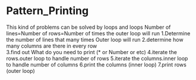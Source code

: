 # Pattern_Printing
This kind of problems can be solved by loops and loops Number of lines=Number of rows=Number of times the outer loop will run
1.Determine the number of lines that many times Outer loop will run 
2.determine how many columns are there in every row  
3.find out What do you need to print (* or Number or etc)
4.iterate the rows.outer loop to handle number of rows 
5.iterate the columns.inner loop to handle number of columns 
6.print the columns (inner loop) 
7.print rows (outer loop)
